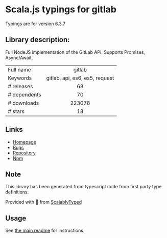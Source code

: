 
# Scala.js typings for gitlab

Typings are for version 6.3.7

## Library description:
Full NodeJS implementation of the GitLab API. Supports Promises, Async/Await.

|                    |                 |
| ------------------ | :-------------: |
| Full name          | gitlab |
| Keywords           | gitlab, api, es6, es5, request |
| # releases         | 68 |
| # dependents       | 70 |
| # downloads        | 223078 |
| # stars            | 18 |

## Links
- [Homepage](https://github.com/jdalrymple/node-gitlab#readme)
- [Bugs](https://github.com/jdalrymple/node-gitlab/issues)
- [Repository](https://github.com/jdalrymple/node-gitlab)
- [Npm](https://www.npmjs.com/package/gitlab)
    


## Note
This library has been generated from typescript code from first party type definitions.

Provided with :purple_heart: from [ScalablyTyped](https://github.com/oyvindberg/ScalablyTyped)

## Usage
See [the main readme](../../readme.md) for instructions.


